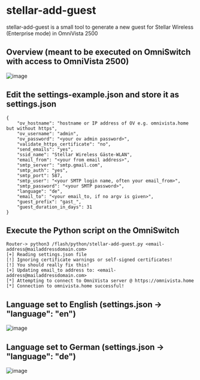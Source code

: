 # stellar-add-guest
stellar-add-guest is a small tool to generate a new guest for Stellar Wireless (Enterprise mode) in OmniVista 2500

## Overview (meant to be executed on OmniSwitch with access to OmniVista 2500)
![image](https://user-images.githubusercontent.com/5174414/150031492-3dbfc95d-4b2c-4882-a074-0547b2645a79.png)

## Edit the settings-example.json and store it as settings.json
```
{
    "ov_hostname": "hostname or IP address of OV e.g. omnivista.home but without https",
    "ov_username": "admin",
    "ov_password": "<your ov admin password>",
    "validate_https_certificate": "no",
    "send_emails": "yes",
    "ssid_name": "Stellar Wireless Gäste-WLAN",
    "email_from": "<your from email address>",
    "smtp_server": "smtp.gmail.com",
    "smtp_auth": "yes",
    "smtp_port": 587,
    "smtp_user": "<your SMTP login name, often your email_from>",
    "smtp_password": "<your SMTP password>",
    "language": "de",
    "email_to": "<your email_to, if no argv is given>",
    "guest_prefix": "gast_",
    "guest_duration_in_days": 31
}
```
## Execute the Python script on the OmniSwitch
```
Router-> python3 /flash/python/stellar-add-guest.py <email-address@mailaddressdomain.com>
[+] Reading settings.json file
[!] Ignoring certificate warnings or self-signed certificates!
[!] You should really fix this!
[+] Updating email_to address to: <email-address@mailaddressdomain.com>
[*] Attempting to connect to OmniVista server @ https://omnivista.home
[*] Connection to omnivista.home successful!
````
## Language set to English (settings.json -> "language": "en") 
![image](https://user-images.githubusercontent.com/5174414/150029499-7d9003d2-8e34-4867-880e-d698b7adffb0.png)

## Language set to German (settings.json -> "language": "de") 
![image](https://user-images.githubusercontent.com/5174414/150029836-2f4997ac-7808-4c60-9de1-73c1fa7c6931.png)
